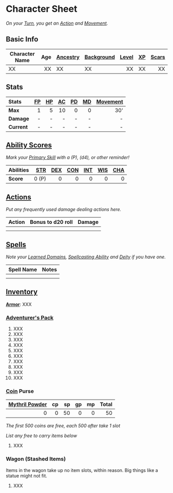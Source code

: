 # Character Sheet

*On your [Turn](../Game%20Procedures/Core%20Procedures/Turn.md), you get an [Action](../Game%20Procedures/Core%20Procedures/Action.md) and [Movement](../Game%20Procedures/Combat/Movement.md).*

## Basic Info

| Character Name | Age | [Ancestry](../Player%20Characters/Ancenstries/Ancestry.md) | [Background](../Player%20Characters/Backgrounds/Background.md) | [Level](../Player%20Characters/Derived%20Statistics/Level.md) | [XP](../Player%20Characters/Derived%20Statistics/Experience%20Points.md) | [Scars](../Player%20Characters/Derived%20Statistics/Scars.md) |
| -------------- | --: | :--------------------------------------------------------- | :------------------------------------------------------------- | ------------------------------------------------------------: | -----------------------------------------------------------------------: | ------------------------------------------------------------: |
| XX             |  XX | XX                                                         | XX                                                             |                                                            XX |                                                                       XX |                                                            XX |

## Stats

| Stats       | [FP](../Player%20Characters/Derived%20Statistics/Fatigue%20Points.md) | [HP](../Player%20Characters/Derived%20Statistics/Health%20Points.md) | [AC](../Player%20Characters/Derived%20Statistics/Armor%20Class.md) | [PD](../Player%20Characters/Derived%20Statistics/Physical%20Defense.md) | [MD](../Player%20Characters/Derived%20Statistics/Mental%20Defense.md) | [Movement](../Game%20Procedures/Combat/Movement.md) |
| :---------- | --------------------------------------------------------------------: | -------------------------------------------------------------------: | -----------------------------------------------------------------: | ----------------------------------------------------------------------: | --------------------------------------------------------------------: | --------------------------------------------------: |
| **Max**     |                                                                     1 |                                                                    5 |                                                                 10 |                                                                       0 |                                                                     0 |                                                 30' |
| **Damage**  |                                                                     - |                                                                    - |                                                                  - |                                                                       - |                                                                     - |                                                   - |
| **Current** |                                                                     - |                                                                    - |                                                                  - |                                                                       - |                                                                     - |                                                   - |

## [Ability Scores](../Player%20Characters/The%20Ability%20Scores/Ability%20Scores.md)

*Mark your [Primary Skill](../Player%20Characters/Backgrounds/Primary%20Skill.md) with a (P), (d4), or other reminder!*

| Abilities | [STR](../Player%20Characters/The%20Ability%20Scores/Strength.md) | [DEX](../Player%20Characters/The%20Ability%20Scores/Dexterity.md) | [CON](../Player%20Characters/The%20Ability%20Scores/Constitution.md) | [INT](../Player%20Characters/The%20Ability%20Scores/Intelligence.md) | [WIS](../Player%20Characters/The%20Ability%20Scores/Wisdom.md)<br> | [CHA](../Player%20Characters/The%20Ability%20Scores/Charisma.md)<br> |
| :-------- | ---------------------------------------------------------------: | ----------------------------------------------------------------: | -------------------------------------------------------------------: | -------------------------------------------------------------------: | -----------------------------------------------------------------: | -------------------------------------------------------------------: |
| **Score** |                                                            0 (P) |                                                                 0 |                                                                    0 |                                                                    0 |                                                                  0 |                                                                    0 |

## [Actions](../Game%20Procedures/Core%20Procedures/Action.md)

*Put any frequently used damage dealing actions here.*

| Action | Bonus to d20 roll | Damage |
| ------ | ----------------: | -----: |
|        |                   |        |
|        |                   |        |

## [Spells](../Magic/Spells.md)

*Note your [Learned Domains](../Magic/Spellcasting/Spell%20Learning/Learned%20Domains.md), [Spellcasting Ability](../Magic/Spellcasting/Spellcasting%20Ability.md) and [Deity](../Magic/Deities.md) if you have one.*

| Spell Name | Notes |
| ---------- | ----- |
|            |       |
|            |       |

## [Inventory](../Player%20Characters/Derived%20Statistics/Inventory.md)

**[Armor](../Items%20and%20Gear/Armor/Armor.md)**: XXX

### [Adventurer's Pack](../Items%20and%20Gear/Gear/100%20Coins/Adventurer's%20Pack.md)

1. XXX
2. XXX
3. XXX
4. XXX
5. XXX
6. XXX
7. XXX
8. XXX
9. XXX
10. XXX

### [Coin](../Resources%20for%20GMs/Economy/Coins.md) Purse

| [Mythril Powder](../Magic/Spellcasting/Mythril.md) |  cp |  sp |  gp |  mp | Total |
| ---------------------------------------: | --: | --: | --: | --: | ----: |
|                                        0 |   0 |  50 |   0 |   0 |    50 |

*The first 500 coins are free, each 500 after take 1 slot*

*List any free to carry items below*

1. XXX

### Wagon (Stashed Items)

Items in the wagon take up no item slots, within reason. Big things like a statue might not fit.

1. XXX

